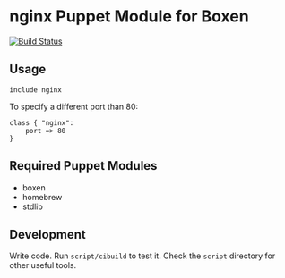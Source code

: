# nginx Puppet Module for Boxen
[![Build
Status](https://travis-ci.org/boxen/puppet-nginx.svg?branch=master)](https://travis-ci.org/boxen/puppet-nginx)

## Usage

```puppet
include nginx
```

To specify a different port than 80:
```puppet
class { "nginx":
    port => 80
}
```

## Required Puppet Modules

* boxen
* homebrew
* stdlib

## Development

Write code. Run `script/cibuild` to test it. Check the `script`
directory for other useful tools.

